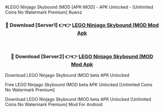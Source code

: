 #LEGO Ninjago Skybound (MOD [APK-MOD] - APK Unlocked - [Unlimited Coins No Watermark Premium] 8uwxz



<div align="center">

<h3>🔴 Download [Server1] 👉👉 <a href="https://momento.my/?title=LEGO_Ninjago_Skybound_(MOD">LEGO Ninjago Skybound (MOD Mod Apk</a></h3><br>

<h3>🔴 Download [Server2] 👉👉 <a href="https://momento.my/?title=LEGO_Ninjago_Skybound_(MOD">LEGO Ninjago Skybound (MOD Mod Apk</a></h3>
</div>



Download LEGO Ninjago Skybound (MOD beta APK Unlocked

Free LEGO Ninjago Skybound (MOD beta APK Unlocked [Unlimited Coins No Watermark Premium]

Download LEGO Ninjago Skybound (MOD beta APK Unlocked [Unlimited Coins No Watermark Premium] Mod For Android
